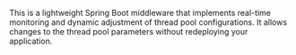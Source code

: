 This is a lightweight Spring Boot middleware that implements real-time monitoring and dynamic adjustment of thread pool configurations. It allows changes to the thread pool parameters without redeploying your application.
